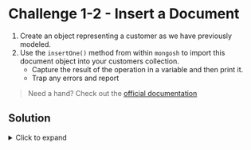 # Challenge 1-2 - Insert a Document

1. Create an object representing a customer as we have previously modeled.
1. Use the `insertOne()` method from within `mongosh`  to import this document object into your customers collection.
   - Capture the result of the operation in a variable and then print it.
   - Trap any errors and report

> Need a hand? Check out the [official documentation](https://www.mongodb.com/docs/manual/reference/method/db.collection.insertOne/)

## Solution

<details>
  <summary>Click to expand</summary>

### Insert a record, with error trapping

```javascript
try {
  newCustomer = db.customers.insertOne({
    name: "John",
    email: "john@example.com",
    phone: "206-555-1212",
    active: true,
    customerSince: ISODate("2022-08-30"),
    favoriteCategories: ["clothing"],
    orders: [],
    addresses: {
      billing: {
        address: "123 Main St",
        city: "Some Town",
        state: "WA",
        zip: "12345"
      },
      shipping: {
        address: "123 Pine St",
        city: "Somewhere",
        state: "NJ",
        zip: "12345"
      }
    }
  });
  print("Record Inserted");
} catch (e) {
  print("Something went wrong", e);
}
```

### Prove It

```javascript
print(db.customers.find({ _id: newCustomer.insertedId }));
```

</details>
